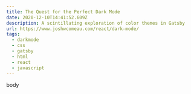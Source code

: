```yaml
---
title: The Quest for the Perfect Dark Mode
date: 2020-12-10T14:41:52.609Z
description: A scintillating exploration of color themes in Gatsby
url: https://www.joshwcomeau.com/react/dark-mode/
tags:
  - darkmode
  - css
  - gatsby
  - html
  - react
  - javascript
---
```

body